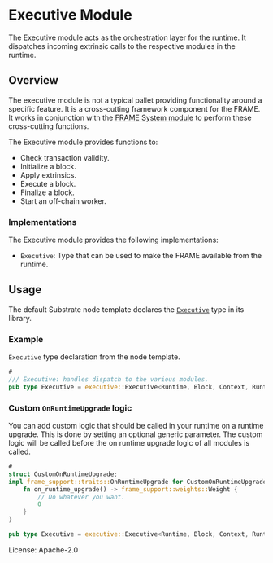 # Executive Module

The Executive module acts as the orchestration layer for the runtime. It dispatches incoming
extrinsic calls to the respective modules in the runtime.

## Overview

The executive module is not a typical pallet providing functionality around a specific feature.
It is a cross-cutting framework component for the FRAME. It works in conjunction with the
[FRAME System module](https://docs.rs/frame-system/latest/frame_system/) to perform these cross-cutting functions.

The Executive module provides functions to:

- Check transaction validity.
- Initialize a block.
- Apply extrinsics.
- Execute a block.
- Finalize a block.
- Start an off-chain worker.

### Implementations

The Executive module provides the following implementations:

- `Executive`: Type that can be used to make the FRAME available from the runtime.

## Usage

The default Substrate node template declares the [`Executive`](https://docs.rs/frame-executive/latest/frame_executive/struct.Executive.html) type in its library.

### Example

`Executive` type declaration from the node template.

```rust
#
/// Executive: handles dispatch to the various modules.
pub type Executive = executive::Executive<Runtime, Block, Context, Runtime, AllPallets>;
```

### Custom `OnRuntimeUpgrade` logic

You can add custom logic that should be called in your runtime on a runtime upgrade. This is
done by setting an optional generic parameter. The custom logic will be called before
the on runtime upgrade logic of all modules is called.

```rust
#
struct CustomOnRuntimeUpgrade;
impl frame_support::traits::OnRuntimeUpgrade for CustomOnRuntimeUpgrade {
    fn on_runtime_upgrade() -> frame_support::weights::Weight {
        // Do whatever you want.
        0
    }
}

pub type Executive = executive::Executive<Runtime, Block, Context, Runtime, AllPallets, CustomOnRuntimeUpgrade>;
```

License: Apache-2.0

